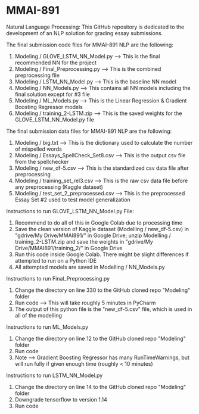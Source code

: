 # MMAI-891
Natural Language Processing:
This GitHub repository is dedicated to the development of an NLP solution for grading essay submissions.

The final submission code files for MMAI-891 NLP are the following:

1) Modeling / GLOVE_LSTM_NN_Model.py   --> This is the final recommended NN for the project
2) Modeling / Final_Preprocessing.py   --> This is the combined preprocessing file
3) Modeling / LSTM_NN_Model.py         --> This is the baseline NN model
4) Modeling / NN_Models.py             --> This contains all NN models including the final solution except for #3 file
5) Modeling / ML_Models.py             --> This is the Linear Regression & Gradient Boosting Regressor models
6) Modeling / training_2-LSTM.zip      --> This is the saved weights for the GLOVE_LSTM_NN_Model.py file


The final submission data files for MMAI-891 NLP are the following:

1) Modeling / big.txt                    --> This is the dictionary used to calculate the number of mispelled words
2) Modeling / Essays_SpellCheck_Set8.csv --> This is the output csv file from the spellchecker
3) Modeling / new_df-5.csv              --> This is the standardized csv data file after preprocessing
4) Modeling / training_set_rel3.csv      --> This is the raw csv data file before any preprocessing (Kaggle dataset)
5) Modeling / test_set_2_preprocessed.csv  --> This is the preprocessed Essay Set #2 used to test model generalization


Instructions to run GLOVE_LSTM_NN_Model.py File:

1) Recommend to do all of this in Google Colab due to processing time
2) Save the clean version of Kaggle dataset (Modelling / new_df-5.csv) in "gdrive/My Drive/MMAI891/" in Google Drive; unzip Modelling /  training_2-LSTM.zip and save the weights in "gdrive/My Drive/MMAI891/training_2/" in Google Drive
3) Run this code inside Google Colab. There might be slight differences if attempted to run on a Python IDE
4) All attempted models are saved in  Modelling / NN_Models.py


Instructions to run Final_Preprocessing.py

1) Change the directory on line 330 to the GitHub cloned repo "Modeling" folder
2) Run code --> This will take roughly 5 minutes in PyCharm
3) The output of this python file is the "new_df-5.csv" file, which is used in all of the modelling


Instructions to run ML_Models.py

1) Change the directory on line 12 to the GitHub cloned repo "Modeling" folder
2) Run code
3) Note --> Gradient Boosting Regressor has many RunTimeWarnings, but will run fully if given enough time (roughly < 10 minutes)


Instructions to run LSTM_NN_Model.py

1) Change the directory on line 14 to the GitHub cloned repo "Modeling" folder
2) Downgrade tensorflow to version 1.14
3) Run code
